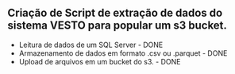 ## Criação de Script de extração de dados do sistema VESTO para popular um s3 bucket.

- Leitura de dados de um SQL Server - DONE
- Armazenamento de dados em formato .csv ou .parquet - DONE
- Upload de arquivos em um bucket do s3. - DONE

